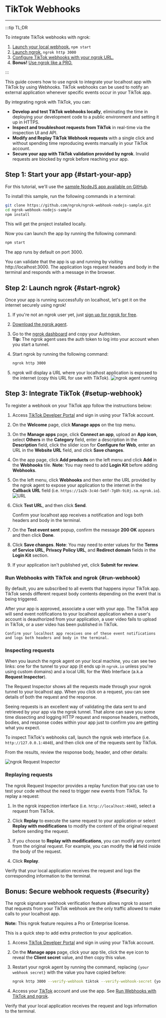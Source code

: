 # TikTok Webhooks
------------

:::tip TL;DR

To integrate TikTok webhooks with ngrok:
1. [Launch your local webhook.](#start-your-app) `npm start`
1. [Launch ngrok.](#start-ngrok) `ngrok http 3000`
1. [Configure TikTok webhooks with your ngrok URL.](#setup-webhook)
1. **Bonus!** [Use ngrok like a PRO.](#security)

:::


This guide covers how to use ngrok to integrate your localhost app with TikTok by using Webhooks.
TikTok webhooks can be used to notify an external application whenever specific events occur in your TikTok app. 

By integrating ngrok with TikTok, you can:

- **Develop and test TikTok webhooks locally**, eliminating the time in deploying your development code to a public environment and setting it up in HTTPS.
- **Inspect and troubleshoot requests from TikTok** in real-time via the inspection UI and API.
- **Modify and Replay TikTok Webhook requests** with a single click and without spending time reproducing events manually in your TikTok account.
- **Secure your app with TikTok validation provided by ngrok**. Invalid requests are blocked by ngrok before reaching your app.


## **Step 1**: Start your app {#start-your-app}

For this tutorial, we'll use the [sample NodeJS app available on GitHub](https://github.com/ngrok/ngrok-webhook-nodejs-sample). 

To install this sample, run the following commands in a terminal:

```bash
git clone https://github.com/ngrok/ngrok-webhook-nodejs-sample.git
cd ngrok-webhook-nodejs-sample
npm install
```

This will get the project installed locally.

Now you can launch the app by running the following command: 

```bash
npm start
```

The app runs by default on port 3000. 

You can validate that the app is up and running by visiting http://localhost:3000. The application logs request headers and body in the terminal and responds with a message in the browser.


## **Step 2**: Launch ngrok {#start-ngrok}

Once your app is running successfully on localhost, let's get it on the internet securely using ngrok! 

1. If you're not an ngrok user yet, just [sign up for ngrok for free](https://ngrok.com/signup).

1. [Download the ngrok agent](https://ngrok.com/download).

1. Go to the [ngrok dashboard](https://dashboard.ngrok.com) and copy your Authtoken. <br />
    **Tip:** The ngrok agent uses the auth token to log into your account when you start a tunnel.
    
1. Start ngrok by running the following command:
    ```bash
    ngrok http 3000
    ```

1. ngrok will display a URL where your localhost application is exposed to the internet (copy this URL for use with TikTok).
    ![ngrok agent running](/img/integrations/launch_ngrok_tunnel.png)


## **Step 3**: Integrate TikTok {#setup-webhook}

To register a webhook on your TikTok app follow the instructions below:

1. Access [TikTok Develper Portal](https://developers.tiktok.com/) and sign in using your TikTok account.

1. On the **Welcome** page, click **Manage apps** on the top menu.

1. On the **Manage apps** page, click **Connect an app**, upload an **App icon**, select **Others** in the **Category** field, enter a description in the **Description** field, click the slider icon for **Configure for Web**, enter an URL in the **Website URL** field, and click **Save changes**.

1. On the app page, click **Add products** on the left menu and click **Add** in the **Webhooks** tile.
    **Note**: You may need to add **Login Kit** before adding **Webhooks**.

1. On the left menu, click **Webhooks** and then enter the URL provided by the ngrok agent to expose your application to the internet in the **Callback URL** field (i.e. `https://1a2b-3c4d-5e6f-7g8h-9i0j.sa.ngrok.io`).
    ![URL](img/ngrok_url_configuration_tiktok.png)

1. Click **Test URL**, and then click **Send**.

    Confirm your localhost app receives a notification and logs both headers and body in the terminal.

1. On the **Test event sent** popup, confirm the message **200 OK** appears and then click **Done**.

1. Click **Save changes**.
    **Note**: You may need to enter values for the **Terms of Service URL**, **Privacy Policy URL**, and **Redirect domain** fields in the **Login Kit** section.

1. If your application isn't published yet, click **Submit for review**.


### Run Webhooks with TikTok and ngrok {#run-webhook}

By default, you are subscribed to all events that happens inyour TikTok app.
TikTok sends different request body contents depending on the event that is being triggered.

After your app is approved, associate a user with your app. The TikTok app will send event notifications to your localhost application when a user's account is deauthorized from your application, a user video fails to upload in TikTok, or a user video has been published in TikTok.

    Confirm your localhost app receives one of these event notifications and logs both headers and body in the terminal.


### Inspecting requests

When you launch the ngrok agent on your local machine, you can see two links: one for the tunnel to your app (it ends up in `ngrok.io` unless you're using custom domains) and a local URL for the Web Interface (a.k.a **Request Inspector**).

The Request Inspector shows all the requests made through your ngrok tunnel to your localhost app. When you click on a request, you can see details of both the request and the response.

Seeing requests is an excellent way of validating the data sent to and retrieved by your app via the ngrok tunnel. That alone can save you some time dissecting and logging HTTP request and response headers, methods, bodies, and response codes within your app just to confirm you are getting what you expect.

To inspect TikTok's webhooks call, launch the ngrok web interface (i.e. `http://127.0.0.1:4040`), and then click one of the requests sent by TikTok.

From the results, review the response body, header, and other details:

![ngrok Request Inspector](img/ngrok_introspection_tiktok_webhooks.png)


### Replaying requests

The ngrok Request Inspector provides a replay function that you can use to test your code without the need to trigger new events from TikTok. To replay a request:

1. In the ngrok inspection interface (i.e. `http://localhost:4040`), select a request from TikTok.

1. Click **Replay** to execute the same request to your application or select **Replay with modifications** to modify the content of the original request before sending the request.

1. If you choose to **Replay with modifications**, you can modify any content from the original request. For example, you can modify the **id** field inside the body of the request.

1. Click **Replay**.

Verify that your local application receives the request and logs the corresponding information to the terminal.


## **Bonus**: Secure webhook requests {#security}

The ngrok signature webhook verification feature allows ngrok to assert that requests from your TikTok webhook are the only traffic allowed to make calls to your localhost app.

**Note:** This ngrok feature requires a Pro or Enterprise license.

This is a quick step to add extra protection to your application.

1. Access [TikTok Develper Portal](https://developers.tiktok.com/) and sign in using your TikTok account.

1. On the **Manage apps** page, click your app tile, click the eye icon to reveal the **Client secret** value, and then copy this value.

1. Restart your ngrok agent by running the command, replacing `{your webhook secret}` with the value you have copied before:
    ```bash
    ngrok http 3000 --verify-webhook tiktok --verify-webhook-secret {your webhook secret}
    ```

1. Access your [TikTok](https://www.tiktok.com/) account and use the app. See [Run Webhooks with TikTok and ngrok](#run-webhook).

Verify that your local application receives the request and logs information to the terminal.

